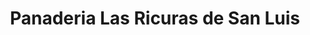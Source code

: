 ---
title: "Panaderia Las Ricuras de San Luis"
url: /barranquilla/panaderia-las-ricuras-de-san-luis/
shop: Bäckerei
---